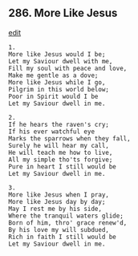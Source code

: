 
## 286.  More Like Jesus
[edit](https://docs.google.com/document/d/1n7cQI44vcB6jNcEG8w0gkVJJWuOSBvQF/edit?mode=html)



    1.
    More like Jesus would I be;
    Let my Saviour dwell with me,
    Fill my soul with peace and love,
    Make me gentle as a dove;
    More like Jesus while I go,
    Pilgrim in this world below;
    Poor in Spirit would I be
    Let my Saviour dwell in me.

    2.
    If he hears the raven's cry;
    If his ever watchful eye
    Marks the sparrows when they fall,
    Surely he will hear my call,
    He will teach me how to live,
    All my simple tho'ts forgive;
    Pure in heart I still would be
    Let my Saviour dwell in me.

    3.
    More like Jesus when I pray,
    More like Jesus day by day;
    May I rest me by his side,
    Where the tranquil waters glide;
    Born of him, thro' grace renew'd,
    By his love my will subdued,
    Rich in faith I still would be
    Let my Saviour dwell in me.
